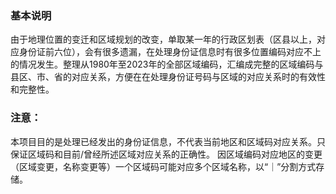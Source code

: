 ### 基本说明
由于地理位置的变迁和区域规划的改变，单取某一年的行政区划表（区县以上，对应身份证前六位），会有很多遗漏，在处理身份证信息时有很多位置编码对应不上的情况发生。整理从1980年至2023年的全部区域编码，汇编成完整的区域编码与县区、市、省的对应关系，方便在在处理身份证号码与区域的对应关系时的有效性和完整性。
### 注意：
本项目目的是处理已经发出的身份证信息，不代表当前地区和区域码对应关系。只保证区域码和目前/曾经所述区域对应关系的正确性。
因区域编码对应地区的变更（区域变更，名称变更等）一个区域码可能对应多个区域名称，以“｜”分割方式存储。
